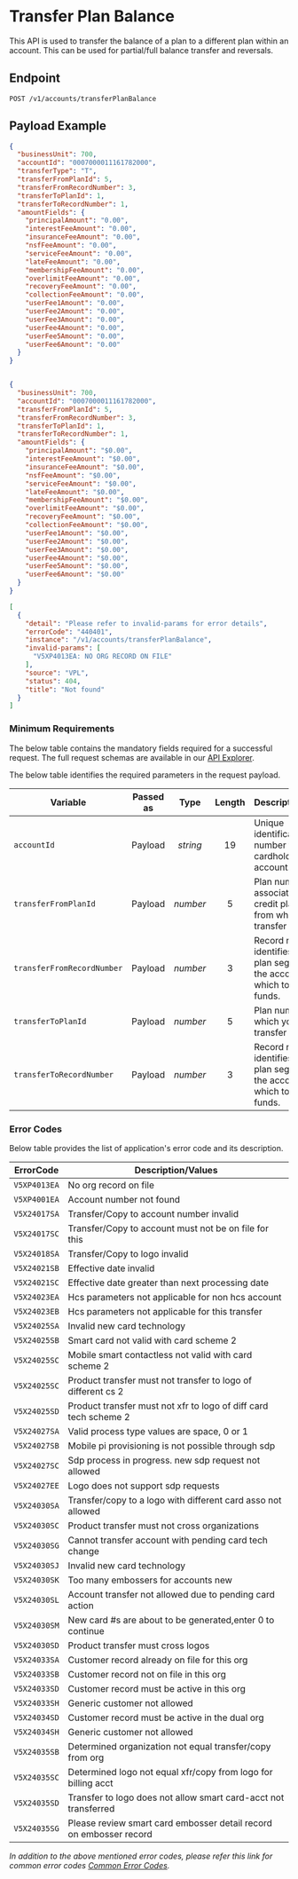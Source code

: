 # Transfer Plan Balance

This API is used to transfer the balance of a plan to a different plan within an account. This can be used for partial/full balance transfer and reversals.

## Endpoint

`POST /v1/accounts/transferPlanBalance`

## Payload Example

<!--
type: tab
titles: Request, Response, Error
-->

```json
{
  "businessUnit": 700,
  "accountId": "0007000011161782000",
  "transferType": "T",
  "transferFromPlanId": 5,
  "transferFromRecordNumber": 3,
  "transferToPlanId": 1,
  "transferToRecordNumber": 1,
  "amountFields": {
    "principalAmount": "0.00",
    "interestFeeAmount": "0.00",
    "insuranceFeeAmount": "0.00",
    "nsfFeeAmount": "0.00",
    "serviceFeeAmount": "0.00",
    "lateFeeAmount": "0.00",
    "membershipFeeAmount": "0.00",
    "overlimitFeeAmount": "0.00",
    "recoveryFeeAmount": "0.00",
    "collectionFeeAmount": "0.00",
    "userFee1Amount": "0.00",
    "userFee2Amount": "0.00",
    "userFee3Amount": "0.00",
    "userFee4Amount": "0.00",
    "userFee5Amount": "0.00",
    "userFee6Amount": "0.00"
  }
}
```

<!--
type: tab
-->

```json

{
  "businessUnit": 700,
  "accountId": "0007000011161782000",
  "transferFromPlanId": 5,
  "transferFromRecordNumber": 3,
  "transferToPlanId": 1,
  "transferToRecordNumber": 1,
  "amountFields": {
    "principalAmount": "$0.00",
    "interestFeeAmount": "$0.00",
    "insuranceFeeAmount": "$0.00",
    "nsfFeeAmount": "$0.00",
    "serviceFeeAmount": "$0.00",
    "lateFeeAmount": "$0.00",
    "membershipFeeAmount": "$0.00",
    "overlimitFeeAmount": "$0.00",
    "recoveryFeeAmount": "$0.00",
    "collectionFeeAmount": "$0.00",
    "userFee1Amount": "$0.00",
    "userFee2Amount": "$0.00",
    "userFee3Amount": "$0.00",
    "userFee4Amount": "$0.00",
    "userFee5Amount": "$0.00",
    "userFee6Amount": "$0.00"
  }
}
```

<!--
type: tab
-->

```json
[
  {
    "detail": "Please refer to invalid-params for error details",
    "errorCode": "440401",
    "instance": "/v1/accounts/transferPlanBalance",
    "invalid-params": [
      "V5XP4013EA: NO ORG RECORD ON FILE"
    ],
    "source": "VPL",
    "status": 404,
    "title": "Not found"
  }
]
```

<!-- type: tab-end -->

### Minimum Requirements

The below table contains the mandatory fields required for a successful request. The full request schemas are available in our [API Explorer](../api/?type=post&path=/v1/accounts/transferPlanBalance).

The below table identifies the required parameters in the request payload.

| Variable | Passed as | Type | Length | Description/Values |
| -------- | :-------: | :--: | :------------: | ------------------ |
| `accountId` | Payload | *string* | 19 | Unique identification number for cardholder billing account. |
| `transferFromPlanId` | Payload | *number* | 5 | Plan number associated with the credit plan segment from which to transfer funds. |  
| `transferFromRecordNumber` | Payload | *number* | 3 | Record number that identifies the credit plan segment on the account from which to transfer funds. |  
| `transferToPlanId` | Payload | *number* | 5 | Plan number to which you want to transfer the funds. |  
| `transferToRecordNumber` | Payload | *number* | 3 | Record number that identifies the credit plan segment on the account to which to transfer funds. |  

### Error Codes

Below table provides the list of application's error code and its description.

| ErrorCode |  Description/Values |
| --------  | ------------------ |
| `V5XP4013EA` | No org record on file |
| `V5XP4001EA` | Account number not found |
| `V5X24017SA` | Transfer/Copy to account number invalid |
| `V5X24017SC` | Transfer/Copy to account must not be on file for this |
| `V5X24018SA` | Transfer/Copy to logo invalid |
| `V5X24021SB` | Effective date invalid |
| `V5X24021SC` | Effective date greater than next processing date |
| `V5X24023EA` | Hcs parameters not applicable for non hcs account |
| `V5X24023EB` | Hcs parameters not applicable for this transfer |
| `V5X24025SA` | Invalid new card technology |
| `V5X24025SB` | Smart card not valid with card scheme 2 |
| `V5X24025SC` | Mobile smart contactless not valid with card scheme 2 |
| `V5X24025SC` | Product transfer must not transfer to logo of different cs 2 |
| `V5X24025SD` | Product transfer must not xfr to logo of diff card tech scheme 2 |
| `V5X24027SA` | Valid process type values are space, 0 or 1 |
| `V5X24027SB` | Mobile pi provisioning is not possible through sdp |
| `V5X24027SC` | Sdp process in progress. new sdp request not allowed |
| `V5X24027EE` | Logo does not support sdp requests |
| `V5X24030SA` | Transfer/copy to a logo with different card asso not allowed |
| `V5X24030SC` | Product transfer must not cross organizations |
| `V5X24030SG` | Cannot transfer account with pending card tech change |
| `V5X24030SJ` | Invalid new card technology |
| `V5X24030SK` | Too many embossers for accounts new |
| `V5X24030SL` | Account transfer not allowed due to pending card action |
| `V5X24030SM` | New card #s are about to be generated,enter 0 to continue |
| `V5X24030SD` | Product transfer must cross logos |
| `V5X24033SA` | Customer record already on file for this org |
| `V5X24033SB` | Customer record not on file in this org |
| `V5X24033SD` | Customer record must be active in this org |
| `V5X24033SH` | Generic customer not allowed |
| `V5X24034SD` | Customer record must be active in the dual org |
| `V5X24034SH` | Generic customer not allowed |
| `V5X24035SB` | Determined organization not equal transfer/copy from org |
| `V5X24035SC` | Determined logo not equal xfr/copy from logo for billing acct |
| `V5X24035SD` | Transfer to logo does not allow smart card-acct not transferred |
| `V5X24035SG` | Please review smart card embosser detail record on embosser record |

*In addition to the above mentioned error codes, please refer this link for common error codes [Common Error Codes](?path=docs/Common_Error_Code.md).*
